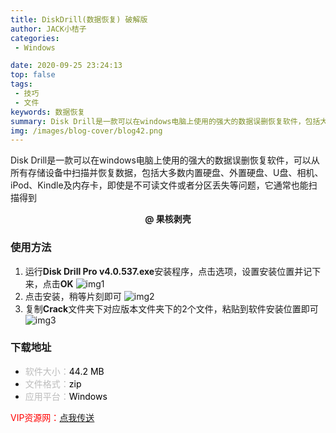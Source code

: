 ```yaml
---
title: DiskDrill(数据恢复) 破解版
author: JACK小桔子
categories: 
 - Windows

date: 2020-09-25 23:24:13
top: false
tags: 
 - 技巧
 - 文件
keywords: 数据恢复
summary: Disk Drill是一款可以在windows电脑上使用的强大的数据误删恢复软件，包括大多数内置硬盘、外置硬盘、U盘、相机、iPod、Kindle及内存卡，即使是不可读文件或者分区丢失等问题
img: /images/blog-cover/blog42.png
---
```

Disk Drill是一款可以在windows电脑上使用的强大的数据误删恢复软件，可以从所有存储设备中扫描并恢复数据，包括大多数内置硬盘、外置硬盘、U盘、相机、iPod、Kindle及内存卡，即使是不可读文件或者分区丢失等问题，它通常也能扫描得到

**<center>@ 果核剥壳</center>**

### 使用方法
1. 运行**Disk Drill Pro v4.0.537.exe**安装程序，点击选项，设置安装位置并记下来，点击**OK**
![img1](/images/blog/blog42/img1.png "© JACK小桔子")
2. 点击安装，稍等片刻即可
![img2](/images/blog/blog42/img2.png "© JACK小桔子")
3. 复制**Crack**文件夹下对应版本文件夹下的2个文件，粘贴到软件安装位置即可
![img3](/images/blog/blog42/img3.png "© JACK小桔子")

### 下载地址
* <font color = #bcbcbc>软件大小：</font><font color = #000000>44.2 MB</font>
* <font color = #bcbcbc>文件格式：</font><font color = #000000>zip</font>
* <font color = #bcbcbc>应用平台：</font><font color = #000000>Windows</font>

<font color = #ff0000>VIP资源网：</font>[点我传送](https://vipxjz.vercel.app/2020/09/25/diskdrill/)
